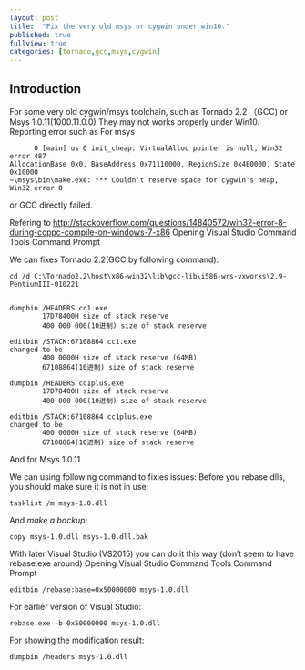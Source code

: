 ```yaml
---
layout: post
title:  "Fix the very old msys or cygwin under win10."
published: true
fullview: true
categories: [tornado,gcc,msys,cygwin]
---
```


## Introduction
For some very old cygwin/msys toolchain, such as Tornado 2.2 （GCC) or Msys 1.0.11(1000.11.0.0)
They may not works properly under Win10.
Reporting error such as
For msys
```
      0 [main] us 0 init_cheap: VirtualAlloc pointer is null, Win32 error 487
AllocationBase 0x0, BaseAddress 0x71110000, RegionSize 0x4E0000, State 0x10000
~\msys\bin\make.exe: *** Couldn't reserve space for cygwin's heap, Win32 error 0
```
or GCC directly failed.


Refering to http://stackoverflow.com/questions/14840572/win32-error-8-during-ccppc-compile-on-windows-7-x86
Opening Visual Studio Command Tools Command Prompt

We can fixes Tornado 2.2(GCC by following command):

```
cd /d C:\Tornado2.2\host\x86-win32\lib\gcc-lib\i586-wrs-vxworks\2.9-PentiumIII-010221


dumpbin /HEADERS cc1.exe
        17D78400H size of stack reserve
        400 000 000(10进制) size of stack reserve

editbin /STACK:67108864 cc1.exe
changed to be
        400 0000H size of stack reserve (64MB)
        67108864(10进制) size of stack reserve

dumpbin /HEADERS cc1plus.exe
        17D78400H size of stack reserve
        400 000 000(10进制) size of stack reserve

editbin /STACK:67108864 cc1plus.exe
changed to be
        400 0000H size of stack reserve (64MB)
        67108864(10进制) size of stack reserve
```

And for Msys 1.0.11

We can using following command to fixies issues:
Before you rebase dlls, you should make sure it is not in use:
```
tasklist /m msys-1.0.dll
```
And *make a backup*:
```
copy msys-1.0.dll msys-1.0.dll.bak
```

With later Visual Studio (VS2015) you can do it this way (don’t seem to have rebase.exe around)
Opening Visual Studio Command Tools Command Prompt

```
editbin /rebase:base=0x50000000 msys-1.0.dll
```

For earlier version of Visual Studio:

```
rebase.exe -b 0x50000000 msys-1.0.dll
```

For showing the modification result:
```
dumpbin /headers msys-1.0.dll
```